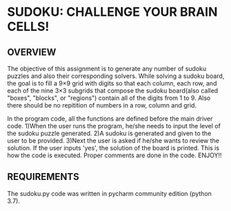 # SUDOKU: CHALLENGE YOUR BRAIN CELLS! 

## OVERVIEW
The objective of this assignment is to generate any number of sudoku puzzles and also their corresponding solvers. While solving a sudoku board, the goal is to fill a 9×9 grid with digits so that each column, each row, and each of the nine 3×3 subgrids that compose the sudoku board(also called "boxes", "blocks", or "regions") contain all of the digits from 1 to 9.  Also there should be no repitition of numbers in a row, column and grid. 

In the program code, all the functions are defined before the main driver code. 1)When the user runs the program, he/she needs to input the level of the sudoku puzzle generated. 2)A sudoku is generated and given to the user to be provided. 3)Next the user is asked if he/she wants to review the solution. If the user inputs 'yes', the solution of the board is printed. This is how the code is executed.
Proper comments are done in the code.
ENJOY!!

## REQUIREMENTS
The sudoku.py code was written in pycharm community edition (python 3.7).


